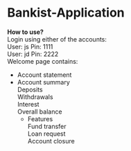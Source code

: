 # Bankist-Application
**How to use?**  
Login using either of the accounts:  
User: js Pin: 1111  
User: jd Pin: 2222  
Welcome page contains:  
* Account statement  
* Account summary   
      Deposits  
      Withdrawals  
      Interest  
      Overall balance   
    * Features  
      Fund transfer  
      Loan request  
      Account closure    
 
 
